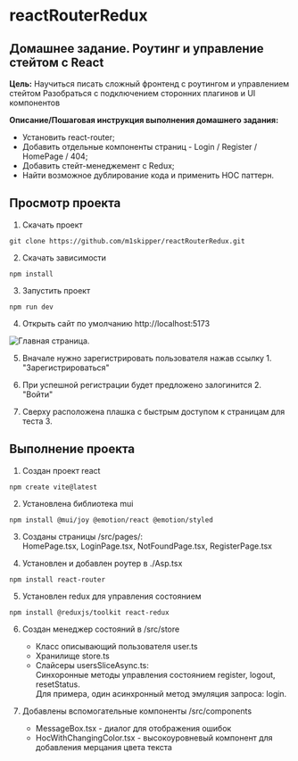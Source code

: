 # reactRouterRedux 

## Домашнее задание. Роутинг и управление стейтом с React

**Цель:**
Научиться писать сложный фронтенд с роутингом и управлением стейтом
Разобраться с подключением сторонних плагинов и UI компонентов

**Описание/Пошаговая инструкция выполнения домашнего задания:**
+ Установить react-router;
+ Добавить отдельные компоненты страниц - Login / Register / HomePage / 404;
+ Добавить стейт-менеджемент с Redux;
+ Найти возможное дублирование кода и применить HOC паттерн.

## Просмотр проекта

1) Скачать проект

``` git clone https://github.com/m1skipper/reactRouterRedux.git ```

2) Скачать зависимости

``` npm install ```

3) Запустить проект

``` npm run dev ```

4) Открыть сайт по умолчанию http://localhost:5173

![Главная страница](./docs/intro.png "Красным обозначены сноски далее по тексту").

5) Вначале нужно зарегистрировать пользователя нажав ссылку 1. "Зарегистрироваться"

6) При успешной регистрации будет предложено залогинится 2. "Войти"

7) Сверху расположена плашка с быстрым доступом к страницам для теста 3.

## Выполнение проекта

1) Создан проект react

``` npm create vite@latest ```  

2) Установлена библиотека mui

``` npm install @mui/joy @emotion/react @emotion/styled ```  

3) Созданы страницы /src/pages/:  
HomePage.tsx, LoginPage.tsx, NotFoundPage.tsx, RegisterPage.tsx 

4) Установлен и добавлен роутер в ./Asp.tsx

``` npm install react-router ```  

5) Установлен redux для управления состоянием

``` npm install @reduxjs/toolkit react-redux ```  

6) Создан менеджер состояний в /src/store
	+ Класс описывающий пользователя user.ts
	+ Хранилище store.ts
	+ Слайсеры usersSliceAsync.ts:   
		Синхоронные методы управления состоянием register, logout, resetStatus.  
		Для примера, один асинхронный метод эмуляция запроса: login.
 
7) Добавлены вспомогательные компоненты /src/components
	+ MessageBox.tsx - диалог для отображения ошибок
	+ HocWithChangingColor.tsx - высокоуровневый компонент для добавления мерцания цвета текста
